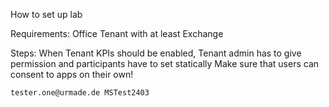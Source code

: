 How to set up lab

Requirements:
    Office Tenant with at least Exchange

Steps:
    When Tenant KPIs should be enabled, Tenant admin has to give permission and participants have to set statically
    Make sure that users can consent to apps on their own!

    tester.one@urmade.de MSTest2403